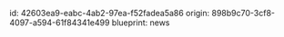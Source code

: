 id: 42603ea9-eabc-4ab2-97ea-f52fadea5a86
origin: 898b9c70-3cf8-4097-a594-61f84341e499
blueprint: news
